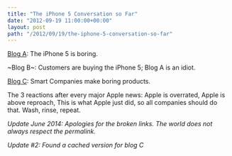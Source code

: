 ```yaml
---
title: "The iPhone 5 Conversation so Far"
date: "2012-09-19 11:00:00+00:00"
layout: post
path: "/2012/09/19/the-iphone-5-conversation-so-far"
---
```


[Blog A](http://www.bbc.com/news/technology-19557497): The iPhone 5 is boring.

~Blog B~: Customers are buying the iPhone 5; Blog A is an idiot.

[Blog C](http://fireballed.org/linked/2012/09/18/jetpack-design/): Smart Companies make boring products.

The 3 reactions after every major Apple news: Apple is overrated, Apple is above reproach, This is what Apple just did, so all companies should do that.  Wash, rinse, repeat.

*Update June 2014: Apologies for the broken links.  The world does not always respect the permalink.*

*Update #2: Found a cached version for blog C*

